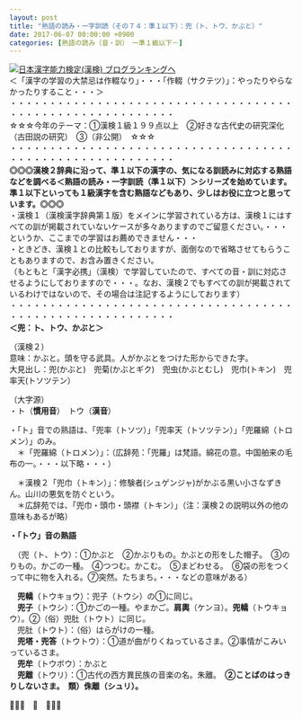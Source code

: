 ```yaml
---
layout: post
title: "熟語の読み・一字訓読（その７４：準１以下）：兜（ト、トウ、かぶと）"
date: 2017-06-07 00:00:00 +0900
categories: [熟語の読み（音・訓）　ー準１級以下－]
---
```


[![](/syuusyuu9701/assets/images/熟語の読み・一字訓読（その７４：準１以下）：兜（ト、トウ、かぶと）-br_c_3028_1.gif)](http://blog.with2.net/link.php?1659096:3028 "日本漢字能力検定(漢検) ブログランキングへ")[日本漢字能力検定(漢検) ブログランキングへ](http://blog.with2.net/link.php?1659096:3028)  
＜「漢字の学習の大禁忌は作輟なり」・・・「作輟（サクテツ）」：やったりやらなかったりすること・・・＞  
・・・・・・・・・・・・・・・・・・・・・・・・・・・・・・・・・・・・・・・・・・・・・・・・・・・・・・・・・  
☆☆☆今年のテーマ：①漢検１級１９９点以上　②好きな古代史の研究深化（古田説の研究）　③（非公開）　☆☆☆　　  
・・・・・・・・・・・・・・・・・・・・・・・・・・・・・・・・・・・・・・・・・・・・・・・・・・・・・・・・・  
**◎◎◎漢検２辞典に沿って、準１以下の漢字の、気になる訓読みに対応する熟語などを調べる＜熟語の読み・一字訓読（準１以下）＞シリーズを始めています。準１以下といっても１級漢字を含む熟語などもあり、少しはお役に立つと思っています。◎◎◎**  
・漢検１（漢検漢字辞典第１版）をメインに学習されている方は、漢検１にはすべての訓が掲載されていないケースが多々ありますのでご留意ください。・・・というか、ここまでの学習はお薦めできません・・・  
・ときどき、漢検１との比較もしておりますが、面倒なので省略させてもらうこともありますので、お含み置きください。  
（もともと「漢字必携」（漢検）で学習していたので、すべての音・訓に対応させるようにしておりますので・・・。なお、漢検２でもすべての訓が掲載されているわけではないので、その場合は注記するようにしております）  
・・・・・・・・・・・・・・・・・・・・・・・・・・・・・・・・・・・・・・・・・・・・・・・・・・・・・・・・・  
**＜兜：ト、トウ、かぶと＞**  
  
（漢検２）  
意味：かぶと。頭を守る武具。人がかぶとをつけた形からできた字。  
大見出し：兜(かぶと)　兜菊(かぶとギク)　兜虫(かぶとむし)　兜巾(トキン)　兜率天(トソツテン）  
  
（大字源）  
・ト（**慣用音**）　トウ（**漢音**）  
  
・「ト」音での熟語は、「兜率（トソツ）」「兜率天（トソツテン）」「兜羅綿（トロメン）」のみ。  
　＊「兜羅綿（トロメン）」：（広辞苑：「兜羅」は梵語。綿花の意。中国舶来の毛布の一。・・・以下略・・・）  
  
　＊漢検２「兜巾（トキン）」：修験者(シュゲンジャ)がかぶる黒い小さなずきん。山川の悪気を防ぐという。  
　＊広辞苑では、「兜巾・頭巾・頭襟（トキン）」（注：漢検２の説明以外の他の意味もあるが略）  
  
**・「トウ」音の熟語**  
  
　（兜（ト、トウ）：①かぶと　②かぶりもの。かぶとの形をした帽子。　③のりもの。かごの一種。　④つつむ。かこむ。　⑤まどわせる。　⑥袋の形をつくって中に物を入れる。⑦突然。たちまち。・・・などの意味がある）  
  
　**兜轎**（トウキョウ）：兜子（トウシ）の①に同じ。  
　**兜子**（トウシ）：①かごの一種。やまかご。**肩輿**（ケンヨ）。**兜轎**（トウキョウ）。②（俗）兜肚（トウト）に同じ。  
　兜肚（トウト）：（俗）はらがけの一種。  
　**兜塔・兜答**（トウトウ）：①道が曲がりくねっているさま。②事情がこみいっているさま。  
　**兜牟**（トウボウ）：かぶと  
　**兜離**（トウリ）：①古代の西方異民族の音楽の名。朱離。　**②ことばのはっきりしないさま。　類）侏離（シュリ）。**  
  
👋👋👋　🐔　👋👋👋